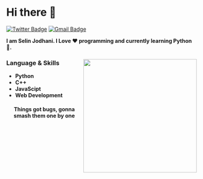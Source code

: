 <h1> Hi there 👋 </h1>

[![Twitter Badge](https://img.shields.io/badge/-JodhaniSelin-1ca0f1?style=flat-square&logo=twitter&logoColor=white&link=https://twitter.com/JodhaniSelin)](https://twitter.com/JodhaniSelin)  [![Gmail Badge](https://img.shields.io/badge/-jodhaniselin.sj@gmail.com-c14438?style=flat-square&logo=Gmail&logoColor=white&link=mailto:jodhaniselin.sj@gmail.com)](mailto:jodhaniselin.sj@.com)

<p> <b>I am Selin Jodhani. I Love ❤️ programming and currently learning Python 🐍. <b></p>

<img align="right" src="https://p.kindpng.com/picc/s/3-36416_transparent-anime-guy-png-png-download.png" height="300" width="300">

<h3> Language & Skills </h3>

- Python
- C++
- JavaScipt
- Web Development

<h4 align="center">Things got bugs, gonna smash them one by one</h4>

<!--
**SelinJodhani/SelinJodhani** is a ✨ _special_ ✨ repository because its `README.md` (this file) appears on your GitHub profile.

Here are some ideas to get you started:

- 🔭 I’m currently working on ...
- 🌱 I’m currently learning ...
- 👯 I’m looking to collaborate on ...
- 🤔 I’m looking for help with ...
- 💬 Ask me about ...
- 📫 How to reach me: ...
- 😄 Pronouns: ...
- ⚡ Fun fact: ...
-->

